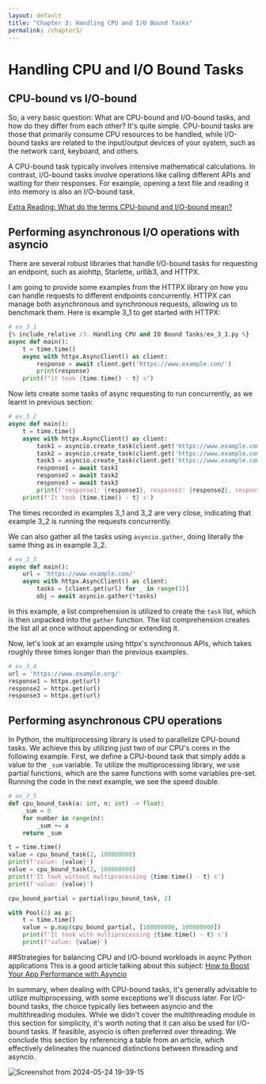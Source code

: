 ```yaml
---
layout: default
title: "Chapter 3: Handling CPU and I/O Bound Tasks"
permalink: /chapter3/
---
```


# Handling CPU and I/O Bound Tasks
## CPU-bound vs I/O-bound
So, a very basic question: What are CPU-bound and I/O-bound tasks, and how do they differ from each other? 
It's quite simple. CPU-bound tasks are those that primarily consume CPU resources to be handled, while I/O-bound tasks
are related to the input/output devices of your system, such as the network card, keyboard, and others.

A CPU-bound task typically involves intensive mathematical calculations. 
In contrast, I/O-bound tasks involve operations like calling different APIs and waiting for their responses. 
For example, opening a text file and reading it into memory is also an I/O-bound task.



[Extra Reading: What do the terms CPU-bound and I/O-bound mean?](https://stackoverflow.com/questions/868568/what-do-the-terms-cpu-bound-and-i-o-bound-mean)

## Performing asynchronous I/O operations with asyncio

There are several robust libraries that handle I/O-bound tasks for requesting an endpoint, 
such as aiohttp, Starlette, urllib3, and HTTPX.

I am going to provide some examples from the HTTPX library on how you can handle requests 
to different endpoints concurrently. 
HTTPX can manage both asynchronous and synchronous requests, allowing us to benchmark them.
Here is example 3_1 to get started with HTTPX:


```python
# ex_3_1
{% include_relative /3. Handling CPU and IO Bound Tasks/ex_3_1.py %}
async def main():
    t = time.time()
    async with httpx.AsyncClient() as client:
        response = await client.get('https://www.example.com/')
        print(response)
    print(f"it took {time.time() - t} s")
```

Now lets create some tasks of async requesting to run concurrently, as we learnt in previous section:
```python
# ex_3_2
async def main():
    t = time.time()
    async with httpx.AsyncClient() as client:
        task1 = asyncio.create_task(client.get('https://www.example.com/'))
        task2 = asyncio.create_task(client.get('https://www.example.com/'))
        task3 = asyncio.create_task(client.get('https://www.example.com/'))
        response1 = await task1
        response2 = await task2
        response3 = await task3
        print(f'response1: {response1}, response2: {response2}, response3: {response3}')
    print(f'It took {time.time() - t} s')

```

The times recorded in examples 3_1 and 3_2 are very close,
indicating that example 3_2 is running the requests concurrently.

We can also gather all the tasks using `asyncio.gather`, doing literally the same thing as in example 3_2.
```python
# ex_3_3
async def main():
    url = 'https://www.example.com/'
    async with httpx.AsyncClient() as client:
        tasks = [client.get(url) for _ in range(3)]
        obj = await asyncio.gather(*tasks)
```

In this example, a list comprehension is utilized to create the `task` list,
which is then unpacked into the `gather` function.
The list comprehension creates the list all at once without appending or extending it.

Now, let's look at an example using httpx's synchronous APIs,
which takes roughly three times longer than the previous examples.

```python
# ex_3_4
url = 'https://www.example.org/'
response1 = httpx.get(url)
response2 = httpx.get(url)
response3 = httpx.get(url)
```

## Performing asynchronous CPU operations

In Python, the multiprocessing library is used to parallelize CPU-bound tasks. 
We achieve this by utilizing just two of our CPU's cores in the following example.
First, we define a CPU-bound task that simply adds a value to the `_sum` variable. 
To utilize the multiprocessing library, we use partial functions, 
which are the same functions with some variables pre-set. 
Running the code in the next example, we see the speed double.
```python
# ex_3_5
def cpu_bound_task(a: int, n: int) -> float:
    _sum = 0
    for number in range(n):
        _sum += a
    return _sum

t = time.time()
value = cpu_bound_task(2, 100000000)
print(f'value: {value}')
value = cpu_bound_task(2, 100000000)
print(f'It took without multiprocessing {time.time() - t} s')
print(f'value: {value}')

cpu_bound_partial = partial(cpu_bound_task, 2)

with Pool(2) as p:
    t = time.time()
    value = p.map(cpu_bound_partial, [100000000, 100000000])
    print(f'It took with multiprocessing {time.time() - t} s')
    print(f'value: {value}')
```

##Strategies for balancing CPU and I/O-bound workloads in async Python applications
This is a good article talking about this subject:
[How to Boost Your App Performance with Asyncio](https://blog.cellenza.com/en/software-development/how-to-boost-your-apps-performance-with-asyncio-a-practical-guide-for-python-developers/)

In summary, when dealing with CPU-bound tasks, it's generally advisable to utilize multiprocessing, 
with some exceptions we'll discuss later. 
For I/O-bound tasks, the choice typically lies between asyncio and the multithreading modules.
While we didn't cover the multithreading module in this section for simplicity, 
it's worth noting that it can also be used for I/O-bound tasks. 
If feasible, asyncio is often preferred over threading. 
We conclude this section by referencing a table from an article,
which effectively delineates the nuanced distinctions between threading and asyncio.


![Screenshot from 2024-05-24 19-39-15](https://github.com/aligheshlaghi97/asynchronous-python/assets/121802083/935a265a-aa5f-4e35-b311-d9d810e9f5c1)
